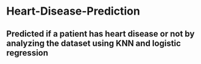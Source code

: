 # Heart-Disease-Prediction


## Predicted if a patient has heart disease or not by analyzing the dataset using KNN and logistic regression
